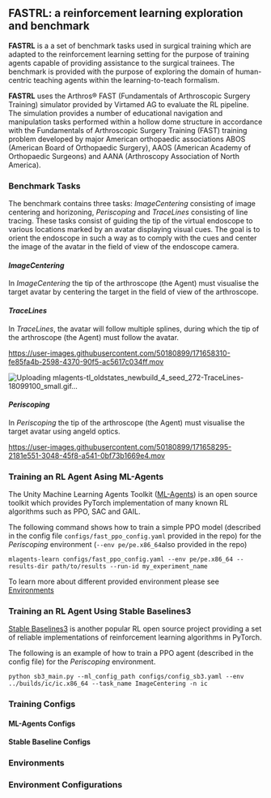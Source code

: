 ## FASTRL: a reinforcement learning exploration and benchmark

**FASTRL** is a a set of benchmark tasks used in surgical training which are adapted to the reinforcement learning setting for the purpose of training agents capable of providing assistance to the surgical trainees. The benchmark is provided with the purpose of exploring the domain of human-centric teaching agents within the learning-to-teach formalism.

**FASTRL** uses the Arthros$\circledR$ FAST (Fundamentals of Arthroscopic Surgery Training) simulator provided by Virtamed AG 
to evaluate the RL pipeline. The simulation provides a number of educational navigation and manipulation tasks performed within a hollow dome structure in accordance with the Fundamentals of Arthroscopic Surgery Training (FAST) training problem developed by major American orthopaedic associations ABOS (American Board of Orthopaedic Surgery), AAOS (American Academy of Orthopaedic Surgeons) and AANA (Arthroscopy Association of North America).

### Benchmark Tasks

The benchmark contains three tasks: *ImageCentering* consisting of image centering and horizoning, *Periscoping* and *TraceLines* consisting of line tracing. These tasks consist of guiding the tip of the virtual endoscope to various locations marked by an avatar displaying visual cues. The goal is to orient the endoscope in such a way as to comply with the cues and center the image of the avatar in the field of view of the endoscope camera.

#### *ImageCentering*
In *ImageCentering* the tip of the arthroscope (the Agent) must visualise the target avatar by centering the target in the field of view of the arthroscope. 

#### *TraceLines*
In *TraceLines*, the avatar will follow multiple splines, during which the tip of the arthroscope (the Agent) must follow the avatar. 

<!-- 
<p align="center">
  <img width="854" height="480" src="https://user-images.githubusercontent.com/50180899/171658310-fe85fa4b-2598-4370-90f5-ac5617c034ff.mov">
</p>
 -->
https://user-images.githubusercontent.com/50180899/171658310-fe85fa4b-2598-4370-90f5-ac5617c034ff.mov

![Uploading mlagents-tl_oldstates_newbuild_4_seed_272-TraceLines-18099100_small.gif…]()


#### *Periscoping*

In *Periscoping* the tip of the arthroscope (the Agent) must visualise the target avatar using angeld optics. 

<!-- <p align="center">
  <img width="854" height="480" src="https://user-images.githubusercontent.com/50180899/171658295-2181e551-3048-45f8-a541-0bf73b1669e4.mov">
</p> -->

https://user-images.githubusercontent.com/50180899/171658295-2181e551-3048-45f8-a541-0bf73b1669e4.mov


### Training an RL Agent Asing ML-Agents

 The Unity Machine Learning Agents Toolkit ([ML-Agents](https://github.com/Unity-Technologies/ml-agents)) is an open source toolkit which provides PyTorch implementation of many known RL algorithms such as PPO, SAC and GAIL. 

The following command shows how to train a simple PPO model (described in the config file `configs/fast_ppo_config.yaml` provided in the repo) for the *Periscoping* environment (`--env pe/pe.x86_64`also provided in the repo)

```
mlagents-learn configs/fast_ppo_config.yaml --env pe/pe.x86_64 --results-dir path/to/results --run-id my_experiment_name
```

To learn more about different provided environment please see [Environments](#environments)

### Training an RL Agent Using Stable Baselines3

[Stable Baselines3](https://github.com/DLR-RM/stable-baselines3) is another popular RL open source project providing a set of reliable implementations of reinforcement learning algorithms in PyTorch. 

The following is an example of how to train a PPO agent (described in the config file) for the *Periscoping* environment.
```
python sb3_main.py --ml_config_path configs/config_sb3.yaml --env ../builds/ic/ic.x86_64 --task_name ImageCentering -n ic

```
### Training Configs

#### ML-Agents Configs

#### Stable Baseline Configs

### Environments

### Environment Configurations
